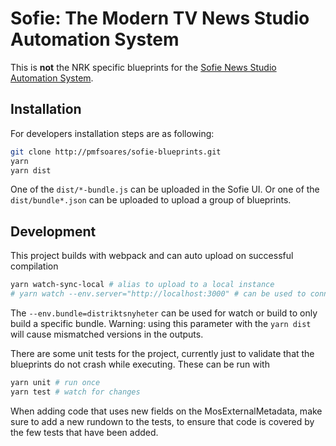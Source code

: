 # Sofie: The Modern TV News Studio Automation System

This is **not** the NRK specific blueprints for the [Sofie News Studio Automation System](https://github.com/nrkno/Sofie-TV-automation/).

## Installation

For developers installation steps are as following:

```sh
git clone http://pmfsoares/sofie-blueprints.git
yarn
yarn dist
```

One of the `dist/*-bundle.js` can be uploaded in the Sofie UI. Or one of the `dist/bundle*.json` can be uploaded to upload a group of blueprints.

## Development

This project builds with webpack and can auto upload on successful compilation

```sh
yarn watch-sync-local # alias to upload to a local instance
# yarn watch --env.server="http://localhost:3000" # can be used to connect to upload to a remote sofie instance
```

The `--env.bundle=distriktsnyheter` can be used for watch or build to only build a specific bundle. Warning: using this parameter with the `yarn dist` will cause mismatched versions in the outputs.

There are some unit tests for the project, currently just to validate that the blueprints do not crash while executing.
These can be run with

```sh
yarn unit # run once
yarn test # watch for changes
```

When adding code that uses new fields on the MosExternalMetadata, make sure to add a new rundown to the tests, to ensure that code is covered by the few tests that have been added.
